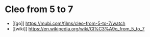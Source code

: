 # Cleo from 5 to 7

- [[go]] https://mubi.com/films/cleo-from-5-to-7/watch
- [[wiki]] https://en.wikipedia.org/wiki/Cl%C3%A9o_from_5_to_7


